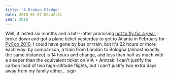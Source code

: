 ```yaml
---
title: "A Broken Pledge"
date: 2010-01-07 09:42:11
year: 2010
---
```

Well, it lasted six months and a bit---after promising <a href="http://pyre.third-bit.com/blog/archives/3050.html">not to fly for a year</a>, I broke down and got a plane ticket yesterday to get to Atlanta in February for <a href="http://us.pycon.org/2010/about/">PyCon 2010</a>. I could have gone by bus or train, but it's 22 hours or more each way: by comparison, a train from London to Bologna (almost exactly the same distance) is 14 hours and change, and less than half as much with a sleeper than the equivalent ticket on VIA + Amtrak.  I can't justify the carbon load of two high-altitude flights, but I can't justify two extra days away from my family either... *sigh*
